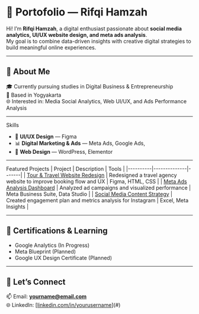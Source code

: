 # 🌟 Portofolio — Rifqi Hamzah
Hi! I’m **Rifqi Hamzah**, a digital enthusiast passionate about **social media analytics, UI/UX website design, and meta ads analysis**.  
My goal is to combine data-driven insights with creative digital strategies to build meaningful online experiences.

---
## 🧠 About Me
🎓 Currently pursuing studies in Digital Business & Entrepreneurship  
📍 Based in Yogyakarta  
🌐 Interested in: Media Social Analytics, Web UI/UX, and Ads Performance Analysis  

---
Skills
- 🎨 **UI/UX Design** — Figma 
- 📊 **Digital Marketing & Ads** — Meta Ads, Google Ads,  
- 🧩 **Web Design** —  WordPress, Elementor
  
- ---
Featured Projects
| Project | Description | Tools |
|----------|--------------|-------|
| [Tour & Travel Website Redesign](#) | Redesigned a travel agency website to improve booking flow and UX | Figma, HTML, CSS |
| [Meta Ads Analysis Dashboard](#) | Analyzed ad campaigns and visualized performance | Meta Business Suite, Data Studio |
| [Social Media Content Strategy](#) | Created engagement plan and metrics analysis for Instagram | Excel, Meta Insights |

---
## 🏅 Certifications & Learning
- Google Analytics (In Progress)  
- Meta Blueprint (Planned)  
- Google UX Design Certificate (Planned)
  
---
## 🤝 Let’s Connect
📫 Email: **yourname@email.com**  
🌐 LinkedIn: [[linkedin.com/in/yourusername](https://www.linkedin.com/in/rifqi-hamzah-1a5b38303?utm_source=share&utm_campaign=share_via&utm_content=profile&utm_medium=android_app)](#)  
